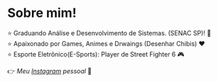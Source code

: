 <h1>Sobre mim!</h1>

⭐ Graduando Análise e Desenvolvimento de Sistemas. (SENAC SP)! 🤩 <br>
⭐ Apaixonado por Games, Animes e Drwaings (Desenhar Chibis) ❤️ <br>
⭐ Esporte Eletrônico(E-Sports): Player de Street Fighter 6 🎮

👉 *Meu [Instagram](https://www.instagram.com/npc_andy/) pessoal* 💜
